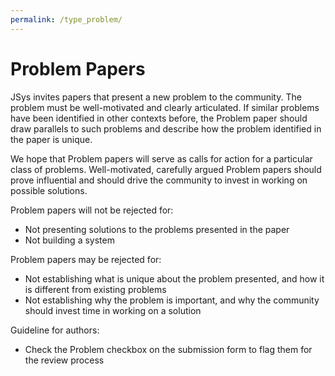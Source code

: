 ```yaml
---
permalink: /type_problem/
---
```


# Problem Papers

JSys invites papers that present a new problem to the community. The problem must be well-motivated and clearly articulated. If similar problems have been identified in other contexts before, the Problem paper should draw parallels to such problems and describe how the problem identified in the paper is unique.

We hope that Problem papers will serve as calls for action for a particular class of problems. Well-motivated, carefully argued Problem papers should prove influential and should drive the community to invest in working on possible solutions.

Problem papers will not be rejected for:

- Not presenting solutions to the problems presented in the paper
- Not building a system

Problem papers may be rejected for:

- Not establishing what is unique about the problem presented, and how it is different from existing problems
- Not establishing why the problem is important, and why the community should invest time in working on a solution

Guideline for authors:

- Check the Problem checkbox on the submission form to flag them for the review process
